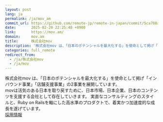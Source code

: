 ```yaml
---
layout: post
lang: ja
permalink: /ja/mov_am
commit_url: https://github.com/remote-jp/remote-in-japan/commit/5ca788a8ebf50c4024995cbc8e39a34592091935
date:       2025-02-20 22:25:48 +0900
link:       https://mov.am/
domain:     mov.am
title:      株式会社mov
description: '株式会社mov は、「日本のポテンシャルを最大化する」を使命として掲げ「インバウンド事業」「店舗支援事業」の2事業を展開しています。 movは活気のある日本を取り戻すために、日本市場、日本企業、日本のコンテンツを支援する会社として存在していきます。 実直なコンサルティングのスタイルと、Ruby on Railsを軸にした高水準のプロダクトで、着実かつ加速度的な成長を遂げています。 採用情報'
categories: full_remote
redirect_from:
  - /ja/株式会社mov
  - /ja/mov
---
```


<p>株式会社mov は、「日本のポテンシャルを最大化する」を使命として掲げ「インバウンド事業」「店舗支援事業」の2事業を展開しています。<br />movは活気のある日本を取り戻すために、日本市場、日本企業、日本のコンテンツを支援する会社として存在していきます。 実直なコンサルティングのスタイルと、Ruby on Railsを軸にした高水準のプロダクトで、着実かつ加速度的な成長を遂げています。<br /><a href="https://recruit.mov.am/">採用情報</a></p>
